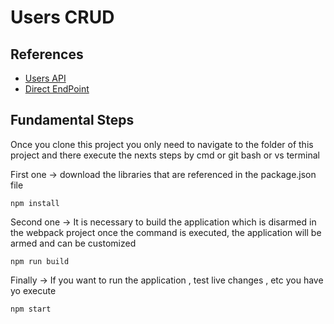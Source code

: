 # Users CRUD

## References

- [Users API](https://reqres.in/)
- [Direct EndPoint](https://reqres.in/api/users?page=2)

## Fundamental Steps
Once you clone this project you only need to navigate to the folder of this project and there execute the nexts steps by cmd or git bash or vs terminal

First one -> download the libraries that are referenced in the package.json file

```
npm install
```

Second one -> It is necessary to build the application which is disarmed in the webpack project once the command is executed, the application will be armed and can be customized
```
npm run build
```

Finally -> If you want to run the application , test live changes , etc you have yo execute
```
npm start
```